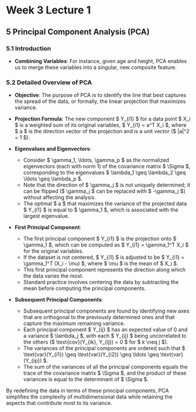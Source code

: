# Week 3 Lecture 1

## 5 Principal Component Analysis (PCA)

### 5.1 Introduction
- **Combining Variables**: For instance, given age and height, PCA enables us to merge these variables into a singular, new composite feature.

### 5.2 Detailed Overview of PCA
- **Objective**: The purpose of PCA is to identify the line that best captures the spread of the data, or formally, the linear projection that maximizes variance.
  
- **Projection Formula**: The new component $ Y_{i1} $ for a data point $ X_i $ is a weighted sum of its original variables, $ Y_{i1} = a^T X_i $, where $ a $ is the direction vector of the projection and is a unit vector ($ \|a\|^2 = 1 $).

- **Eigenvalues and Eigenvectors**:
  - Consider $ \gamma_1, \ldots, \gamma_p $ as the normalized eigenvectors (each with norm 1) of the covariance matrix $ \Sigma $, corresponding to the eigenvalues $ \lambda_1 \geq \lambda_2 \geq \ldots \geq \lambda_p $.
  - Note that the direction of $ \gamma_j $ is not uniquely determined; it can be flipped ($ \gamma_j $ can be replaced with $ -\gamma_j $) without affecting the analysis.
  - The optimal $ a $ that maximizes the variance of the projected data $ Y_{i1} $ is equal to $ \gamma_1 $, which is associated with the largest eigenvalue.

- **First Principal Component**:
  - The first principal component $ Y_{i1} $ is the projection onto $ \gamma_1 $, which can be computed as $ Y_{i1} = \gamma_1^T X_i $ for the original variables.
  - If the dataset is not centered, $ Y_{i1} $ is adjusted to be $ Y_{i1} = \gamma_1^T (X_i - \mu) $, where $ \mu $ is the mean of $ X_i $.
  - This first principal component represents the direction along which the data varies the most.
  - Standard practice involves centering the data by subtracting the mean before computing the principal components.

- **Subsequent Principal Components**:
  - Subsequent principal components are found by identifying new axes that are orthogonal to the previously determined ones and that capture the maximum remaining variance.
  - Each principal component $ Y_{ij} $ has an expected value of 0 and a variance $ \lambda_j $, with each $ Y_{ij} $ being uncorrelated to the others ($ \text{cov}(Y_{ik}, Y_{ij}) = 0 $ for $ k \neq j $).
  - The variances of the principal components are ordered such that $ \text{var}(Y_{i1}) \geq \text{var}(Y_{i2}) \geq \ldots \geq \text{var}(Y_{ip}) $.
  - The sum of the variances of all the principal components equals the trace of the covariance matrix $ \Sigma $, and the product of these variances is equal to the determinant of $ \Sigma $.

By redefining the data in terms of these principal components, PCA simplifies the complexity of multidimensional data while retaining the aspects that contribute most to its variance.